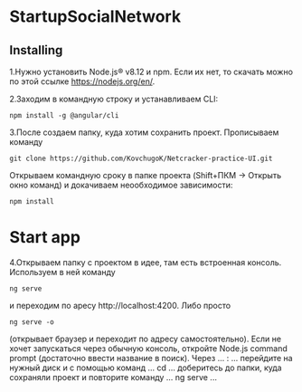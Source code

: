 
# StartupSocialNetwork
## Installing
1.Нужно установить Node.js® v8.12 и npm. Eсли их нет, то скачать можно по этой ссылке https://nodejs.org/en/.

2.Заходим в командную строку и устанавливаем CLI:
```
npm install -g @angular/cli
```
3.После создаем папку, куда хотим сохранить проект. Прописываем команду
```
git clone https://github.com/KovchugoK/Netcracker-practice-UI.git
```
Открываем командную сроку в папке проекта (Shift+ПКМ -> Открыть окно команд) и докачиваем неообходимое зависимости:
```
npm install
```

# Start app
4.Открываем папку с проектом в идее, там есть встроенная консоль.
Используем в ней команду 
```
ng serve 
```
и переходим по аресу http://localhost:4200. Либо просто 
```
ng serve -o
```
(открывает браузер и переходит по адресу самостоятельно).
Если не хочет запускаться через обычную консоль, откройте Node.js command prompt (достаточно ввести название в поиск). Через
...
<disk-name>:
...
  перейдите на нужный диск и с помощью команд 
...
cd <directory-name>
...
доберитесь до папки, куда сохраняли проект и повторите команду 
...
ng serve
...

